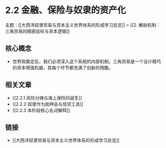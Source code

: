 # 2.2 金融、保险与奴隶的资产化

主题：[[大西洋奴隶贸易与资本主义世界体系的形成学习总览]] > [[2. 解剖机制：三角贸易的精密齿轮与资本逻辑]]

## 核心概念

- 世界观奠定后，我们必须深入这个系统的内部机制。三角贸易是一个设计精巧的资本增值机器，其每个环节都充满了创新的残酷。

## 相关文章

- [[2.2.1 风险分摊与海上保险的诞生]]
- [[2.2.2 奴隶作为抵押品与信贷工具]]
- [[2.2.3 本阶段核心名词解释]]

## 链接

- [[大西洋奴隶贸易与资本主义世界体系的形成学习总览]]
